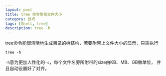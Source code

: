 ```yaml
---
layout: post
title: tree 命令附带文件大小
category: 技巧
tags: [Shell, tree]
description: tree -h
---
```


tree命令能很清晰地生成目录的树结构，若要附带上文件大小的显示，只需执行

    tree -h

`-h`意为更加人性化的`-s`，每个文件名旁所附带的size由KB、MB、GB做单位，
并且自动设置好了对齐。